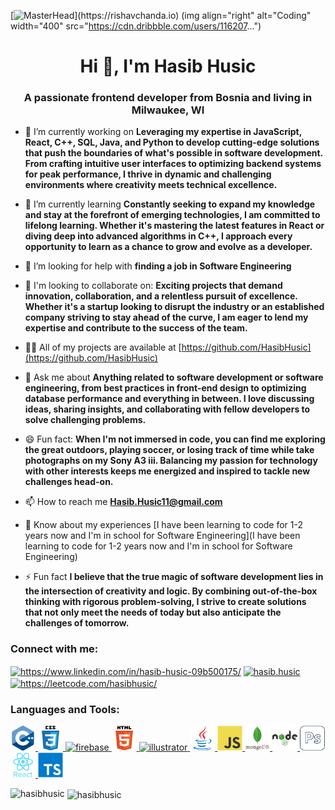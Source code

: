 [![MasterHead](https://1.bp.blogspot.com/-7A4WynwLsM...)](https://rishavchanda.io)
(img align="right" alt="Coding" width="400" src="https://cdn.dribbble.com/users/116207...")

<h1 align="center">Hi 👋, I'm Hasib Husic</h1>
<h3 align="center">A passionate frontend developer from Bosnia and living in Milwaukee, WI</h3>

- 🔭 I’m currently working on **Leveraging my expertise in JavaScript, React, C++, SQL, Java, and Python to develop cutting-edge solutions that push the boundaries of what's possible in software development. From crafting intuitive user interfaces to optimizing backend systems for peak performance, I thrive in dynamic and challenging environments where creativity meets technical excellence.**

- 🌱 I’m currently learning **Constantly seeking to expand my knowledge and stay at the forefront of emerging technologies, I am committed to lifelong learning. Whether it's mastering the latest features in React or diving deep into advanced algorithms in C++, I approach every opportunity to learn as a chance to grow and evolve as a developer.**

- 🤝 I’m looking for help with **finding a job in Software Engineering**

- 👯 I'm looking to collaborate on: **Exciting projects that demand innovation, collaboration, and a relentless pursuit of excellence. Whether it's a startup looking to disrupt the industry or an established company striving to stay ahead of the curve, I am eager to lend my expertise and contribute to the success of the team.**

- 👨‍💻 All of my projects are available at [https://github.com/HasibHusic](https://github.com/HasibHusic)

- 💬 Ask me about **Anything related to software development or software engineering, from best practices in front-end design to optimizing database performance and everything in between. I love discussing ideas, sharing insights, and collaborating with fellow developers to solve challenging problems.**

- 😄 Fun fact: **When I'm not immersed in code, you can find me exploring the great outdoors, playing soccer, or losing track of time while take photographs on my Sony A3 iii. Balancing my passion for technology with other interests keeps me energized and inspired to tackle new challenges head-on.** 

- 📫 How to reach me **Hasib.Husic11@gmail.com**

- 📄 Know about my experiences [I have been learning to code for 1-2 years now and I'm in school for Software Engineering](I have been learning to code for 1-2 years now and I'm in school for Software Engineering)

- ⚡ Fun fact **I believe that the true magic of software development lies in the intersection of creativity and logic. By combining out-of-the-box thinking with rigorous problem-solving, I strive to create solutions that not only meet the needs of today but also anticipate the challenges of tomorrow.**

<h3 align="left">Connect with me:</h3>
<p align="left">
<a href="https://linkedin.com/in/https://www.linkedin.com/in/hasib-husic-09b500175/" target="blank"><img align="center" src="https://raw.githubusercontent.com/rahuldkjain/github-profile-readme-generator/master/src/images/icons/Social/linked-in-alt.svg" alt="https://www.linkedin.com/in/hasib-husic-09b500175/" height="30" width="40" /></a>
<a href="https://instagram.com/hasib.husic" target="blank"><img align="center" src="https://raw.githubusercontent.com/rahuldkjain/github-profile-readme-generator/master/src/images/icons/Social/instagram.svg" alt="hasib.husic" height="30" width="40" /></a>
<a href="https://www.leetcode.com/https://leetcode.com/hasibhusic/" target="blank"><img align="center" src="https://raw.githubusercontent.com/rahuldkjain/github-profile-readme-generator/master/src/images/icons/Social/leet-code.svg" alt="https://leetcode.com/hasibhusic/" height="30" width="40" /></a>
</p>

<h3 align="left">Languages and Tools:</h3>
<p align="left"> <a href="https://www.w3schools.com/cpp/" target="_blank" rel="noreferrer"> <img src="https://raw.githubusercontent.com/devicons/devicon/master/icons/cplusplus/cplusplus-original.svg" alt="cplusplus" width="40" height="40"/> </a> <a href="https://www.w3schools.com/css/" target="_blank" rel="noreferrer"> <img src="https://raw.githubusercontent.com/devicons/devicon/master/icons/css3/css3-original-wordmark.svg" alt="css3" width="40" height="40"/> </a> <a href="https://firebase.google.com/" target="_blank" rel="noreferrer"> <img src="https://www.vectorlogo.zone/logos/firebase/firebase-icon.svg" alt="firebase" width="40" height="40"/> </a> <a href="https://www.w3.org/html/" target="_blank" rel="noreferrer"> <img src="https://raw.githubusercontent.com/devicons/devicon/master/icons/html5/html5-original-wordmark.svg" alt="html5" width="40" height="40"/> </a> <a href="https://www.adobe.com/in/products/illustrator.html" target="_blank" rel="noreferrer"> <img src="https://www.vectorlogo.zone/logos/adobe_illustrator/adobe_illustrator-icon.svg" alt="illustrator" width="40" height="40"/> </a> <a href="https://www.java.com" target="_blank" rel="noreferrer"> <img src="https://raw.githubusercontent.com/devicons/devicon/master/icons/java/java-original.svg" alt="java" width="40" height="40"/> </a> <a href="https://developer.mozilla.org/en-US/docs/Web/JavaScript" target="_blank" rel="noreferrer"> <img src="https://raw.githubusercontent.com/devicons/devicon/master/icons/javascript/javascript-original.svg" alt="javascript" width="40" height="40"/> </a> <a href="https://www.mongodb.com/" target="_blank" rel="noreferrer"> <img src="https://raw.githubusercontent.com/devicons/devicon/master/icons/mongodb/mongodb-original-wordmark.svg" alt="mongodb" width="40" height="40"/> </a> <a href="https://nodejs.org" target="_blank" rel="noreferrer"> <img src="https://raw.githubusercontent.com/devicons/devicon/master/icons/nodejs/nodejs-original-wordmark.svg" alt="nodejs" width="40" height="40"/> </a> <a href="https://www.photoshop.com/en" target="_blank" rel="noreferrer"> <img src="https://raw.githubusercontent.com/devicons/devicon/master/icons/photoshop/photoshop-line.svg" alt="photoshop" width="40" height="40"/> </a> <a href="https://reactjs.org/" target="_blank" rel="noreferrer"> <img src="https://raw.githubusercontent.com/devicons/devicon/master/icons/react/react-original-wordmark.svg" alt="react" width="40" height="40"/> </a> <a href="https://www.typescriptlang.org/" target="_blank" rel="noreferrer"> <img src="https://raw.githubusercontent.com/devicons/devicon/master/icons/typescript/typescript-original.svg" alt="typescript" width="40" height="40"/> </a> </p>

<p><img align="left" src="https://github-readme-stats.vercel.app/api/top-langs?username=hasibhusic&show_icons=true&locale=en&layout=compact" alt="hasibhusic" /></p>

<p>&nbsp;<img align="center" src="https://github-readme-stats.vercel.app/api?username=hasibhusic&show_icons=true&locale=en" alt="hasibhusic" /></p>
